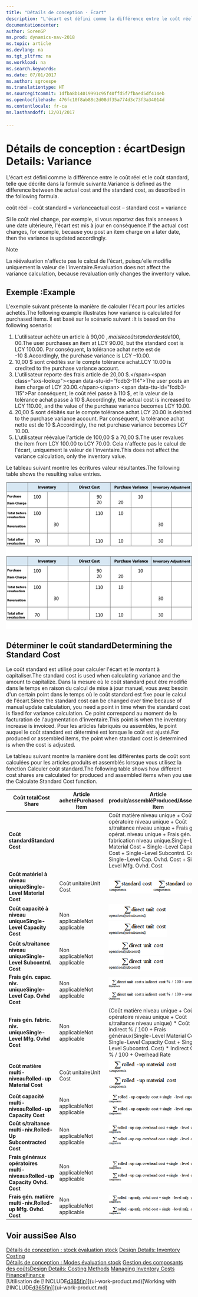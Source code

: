 ```yaml
---
title: "Détails de conception - Écart"
description: "L'écart est défini comme la différence entre le coût réel et le coût standard, telle que décrite dans la formule suivante."
documentationcenter: 
author: SorenGP
ms.prod: dynamics-nav-2018
ms.topic: article
ms.devlang: na
ms.tgt_pltfrm: na
ms.workload: na
ms.search.keywords: 
ms.date: 07/01/2017
ms.author: sgroespe
ms.translationtype: HT
ms.sourcegitcommit: 1dfba8b14019991c95f40ffd5f7fbaed5df414eb
ms.openlocfilehash: 476fc10f8ab88c2d08df35a774d3c73f3a34014d
ms.contentlocale: fr-ca
ms.lasthandoff: 12/01/2017

---
```

# <a name="design-details-variance"></a><span data-ttu-id="fcdb3-103">Détails de conception : écart</span><span class="sxs-lookup"><span data-stu-id="fcdb3-103">Design Details: Variance</span></span>
<span data-ttu-id="fcdb3-104">L'écart est défini comme la différence entre le coût réel et le coût standard, telle que décrite dans la formule suivante.</span><span class="sxs-lookup"><span data-stu-id="fcdb3-104">Variance is defined as the difference between the actual cost and the standard cost, as described in the following formula.</span></span>  

 <span data-ttu-id="fcdb3-105">coût réel – coût standard = variance</span><span class="sxs-lookup"><span data-stu-id="fcdb3-105">actual cost – standard cost = variance</span></span>  

 <span data-ttu-id="fcdb3-106">Si le coût réel change, par exemple, si vous reportez des frais annexes à une date ultérieure, l'écart est mis à jour en conséquence.</span><span class="sxs-lookup"><span data-stu-id="fcdb3-106">If the actual cost changes, for example, because you post an item charge on a later date, then the variance is updated accordingly.</span></span>  

> [!NOTE]  
>  <span data-ttu-id="fcdb3-107">La réévaluation n'affecte pas le calcul de l'écart, puisqu'elle modifie uniquement la valeur de l'inventaire.</span><span class="sxs-lookup"><span data-stu-id="fcdb3-107">Revaluation does not affect the variance calculation, because revaluation only changes the inventory value.</span></span>  

## <a name="example"></a><span data-ttu-id="fcdb3-108">Exemple :</span><span class="sxs-lookup"><span data-stu-id="fcdb3-108">Example</span></span>  
 <span data-ttu-id="fcdb3-109">L'exemple suivant présente la manière de calculer l'écart pour les articles achetés.</span><span class="sxs-lookup"><span data-stu-id="fcdb3-109">The following example illustrates how variance is calculated for purchased items.</span></span> <span data-ttu-id="fcdb3-110">Il est basé sur le scénario suivant :</span><span class="sxs-lookup"><span data-stu-id="fcdb3-110">It is based on the following scenario:</span></span>  

1.  <span data-ttu-id="fcdb3-111">L'utilisateur achète un article à 90,00 $, mais le coût standard est de 100,00 $.</span><span class="sxs-lookup"><span data-stu-id="fcdb3-111">The user purchases an item at LCY 90.00, but the standard cost is LCY 100.00.</span></span> <span data-ttu-id="fcdb3-112">Par conséquent, la tolérance achat nette est de -10 $.</span><span class="sxs-lookup"><span data-stu-id="fcdb3-112">Accordingly, the purchase variance is LCY –10.00.</span></span>  
2.  <span data-ttu-id="fcdb3-113">10,00 $ sont crédités sur le compte tolérance achat.</span><span class="sxs-lookup"><span data-stu-id="fcdb3-113">LCY 10.00 is credited to the purchase variance account.</span></span>  
3.  <span data-ttu-id="fcdb3-114">L'utilisateur reporte des frais article de 20,00 $.</span><span class="sxs-lookup"><span data-stu-id="fcdb3-114">The user posts an item charge of LCY 20.00.</span></span> <span data-ttu-id="fcdb3-115">Par conséquent, le coût réel passe à 110 $, et la valeur de la tolérance achat passe à 10 $.</span><span class="sxs-lookup"><span data-stu-id="fcdb3-115">Accordingly, the actual cost is increased to LCY 110.00, and the value of the purchase variance becomes LCY 10.00.</span></span>  
4.  <span data-ttu-id="fcdb3-116">20,00 $ sont débités sur le compte tolérance achat.</span><span class="sxs-lookup"><span data-stu-id="fcdb3-116">LCY 20.00 is debited to the purchase variance account.</span></span> <span data-ttu-id="fcdb3-117">Par conséquent, la tolérance achat nette est de 10 $.</span><span class="sxs-lookup"><span data-stu-id="fcdb3-117">Accordingly, the net purchase variance becomes LCY 10.00.</span></span>  
5.  <span data-ttu-id="fcdb3-118">L'utilisateur réévalue l'article de 100,00 $ à 70,00 $.</span><span class="sxs-lookup"><span data-stu-id="fcdb3-118">The user revalues the item from LCY 100.00 to LCY 70.00.</span></span> <span data-ttu-id="fcdb3-119">Cela n'affecte pas le calcul de l'écart, uniquement la valeur de l'inventaire.</span><span class="sxs-lookup"><span data-stu-id="fcdb3-119">This does not affect the variance calculation, only the inventory value.</span></span>  

 <span data-ttu-id="fcdb3-120">Le tableau suivant montre les écritures valeur résultantes.</span><span class="sxs-lookup"><span data-stu-id="fcdb3-120">The following table shows the resulting value entries.</span></span>  

 <span data-ttu-id="fcdb3-121">![Calcul variance achat](media/design_details_inventory_costing_11_purchase_variance.png "design_details_inventory_costing_11_purchase_variance")</span><span class="sxs-lookup"><span data-stu-id="fcdb3-121">![Purchase variance calculation](media/design_details_inventory_costing_11_purchase_variance.png "design_details_inventory_costing_11_purchase_variance")</span></span>  

## <a name="determining-the-standard-cost"></a><span data-ttu-id="fcdb3-122">Déterminer le coût standard</span><span class="sxs-lookup"><span data-stu-id="fcdb3-122">Determining the Standard Cost</span></span>  
 <span data-ttu-id="fcdb3-123">Le coût standard est utilisé pour calculer l'écart et le montant à capitaliser.</span><span class="sxs-lookup"><span data-stu-id="fcdb3-123">The standard cost is used when calculating variance and the amount to capitalize.</span></span> <span data-ttu-id="fcdb3-124">Dans la mesure où le coût standard peut être modifié dans le temps en raison du calcul de mise à jour manuel, vous avez besoin d'un certain point dans le temps où le coût standard est fixe pour le calcul de l'écart.</span><span class="sxs-lookup"><span data-stu-id="fcdb3-124">Since the standard cost can be changed over time because of manual update calculation, you need a point in time when the standard cost is fixed for variance calculation.</span></span> <span data-ttu-id="fcdb3-125">Ce point correspond au moment de la facturation de l'augmentation d'inventaire.</span><span class="sxs-lookup"><span data-stu-id="fcdb3-125">This point is when the inventory increase is invoiced.</span></span> <span data-ttu-id="fcdb3-126">Pour les articles fabriqués ou assemblés, le point auquel le coût standard est déterminé est lorsque le coût est ajusté.</span><span class="sxs-lookup"><span data-stu-id="fcdb3-126">For produced or assembled items, the point when standard cost is determined is when the cost is adjusted.</span></span>  

 <span data-ttu-id="fcdb3-127">Le tableau suivant montre la manière dont les différentes parts de coût sont calculées pour les articles produits et assemblés lorsque vous utilisez la fonction Calculer coût standard.</span><span class="sxs-lookup"><span data-stu-id="fcdb3-127">The following table shows how different cost shares are calculated for produced and assembled items when you use the Calculate Standard Cost function.</span></span>  

|<span data-ttu-id="fcdb3-128">Coût total</span><span class="sxs-lookup"><span data-stu-id="fcdb3-128">Cost Share</span></span>|<span data-ttu-id="fcdb3-129">Article acheté</span><span class="sxs-lookup"><span data-stu-id="fcdb3-129">Purchased Item</span></span>|<span data-ttu-id="fcdb3-130">Article produit/assemblé</span><span class="sxs-lookup"><span data-stu-id="fcdb3-130">Produced/Assembled Item</span></span>|  
|----------------|--------------------|------------------------------|  
|<span data-ttu-id="fcdb3-131">**Coût standard**</span><span class="sxs-lookup"><span data-stu-id="fcdb3-131">**Standard Cost**</span></span>||<span data-ttu-id="fcdb3-132">Coût matière niveau unique + Coût opératoire niveau unique + Coût s/traitance niveau unique + Frais gén. opérat. niveau unique + Frais gén. fabrication niveau unique.</span><span class="sxs-lookup"><span data-stu-id="fcdb3-132">Single-Level Material Cost + Single-Level Capacity Cost + Single-Level Subcontrd. Cost + Single-Level Cap. Ovhd. Cost + Single-Level Mfg. Ovhd. Cost</span></span>|  
|<span data-ttu-id="fcdb3-133">**Coût matériel à niveau unique**</span><span class="sxs-lookup"><span data-stu-id="fcdb3-133">**Single-Level Material Cost**</span></span>|<span data-ttu-id="fcdb3-134">Coût unitaire</span><span class="sxs-lookup"><span data-stu-id="fcdb3-134">Unit Cost</span></span>|<span data-ttu-id="fcdb3-135">![Equation 1](media/design_details_inventory_costing_11_equation_1.png "design_details_inventory_costing_11_equation_1")</span><span class="sxs-lookup"><span data-stu-id="fcdb3-135">![Equation 1](media/design_details_inventory_costing_11_equation_1.png "design_details_inventory_costing_11_equation_1")</span></span>|  
|<span data-ttu-id="fcdb3-136">**Coût capacité à niveau unique**</span><span class="sxs-lookup"><span data-stu-id="fcdb3-136">**Single-Level Capacity Cost**</span></span>|<span data-ttu-id="fcdb3-137">Non applicable</span><span class="sxs-lookup"><span data-stu-id="fcdb3-137">Not applicable</span></span>|<span data-ttu-id="fcdb3-138">![Equation 2](media/design_details_inventory_costing_11_equation_2.png "design_details_inventory_costing_11_equation_2")</span><span class="sxs-lookup"><span data-stu-id="fcdb3-138">![Equation 2](media/design_details_inventory_costing_11_equation_2.png "design_details_inventory_costing_11_equation_2")</span></span>|  
|<span data-ttu-id="fcdb3-139">**Coût s/traitance niveau unique**</span><span class="sxs-lookup"><span data-stu-id="fcdb3-139">**Single-Level Subcontrd. Cost**</span></span>|<span data-ttu-id="fcdb3-140">Non applicable</span><span class="sxs-lookup"><span data-stu-id="fcdb3-140">Not applicable</span></span>|<span data-ttu-id="fcdb3-141">![Equation 3](media/design_details_inventory_costing_11_equation_3.png "design_details_inventory_costing_11_equation_3")</span><span class="sxs-lookup"><span data-stu-id="fcdb3-141">![Equation 3](media/design_details_inventory_costing_11_equation_3.png "design_details_inventory_costing_11_equation_3")</span></span>|  
|<span data-ttu-id="fcdb3-142">**Frais gén. capac. niv. unique**</span><span class="sxs-lookup"><span data-stu-id="fcdb3-142">**Single-Level Cap. Ovhd Cost**</span></span>|<span data-ttu-id="fcdb3-143">Non applicable</span><span class="sxs-lookup"><span data-stu-id="fcdb3-143">Not applicable</span></span>|<span data-ttu-id="fcdb3-144">![Equation 4](media/design_details_inventory_costing_11_equation_4.png "design_details_inventory_costing_11_equation_4")</span><span class="sxs-lookup"><span data-stu-id="fcdb3-144">![Equation 4](media/design_details_inventory_costing_11_equation_4.png "design_details_inventory_costing_11_equation_4")</span></span>|  
|<span data-ttu-id="fcdb3-145">**Frais gén. fabric. niv. unique**</span><span class="sxs-lookup"><span data-stu-id="fcdb3-145">**Single-Level Mfg. Ovhd Cost**</span></span>|<span data-ttu-id="fcdb3-146">Non applicable</span><span class="sxs-lookup"><span data-stu-id="fcdb3-146">Not applicable</span></span>|<span data-ttu-id="fcdb3-147">(Coût matière niveau unique + Coût opératoire niveau unique + Coût s/traitance niveau unique) * Coût indirect % / 100 + Frais généraux</span><span class="sxs-lookup"><span data-stu-id="fcdb3-147">(Single-Level Material Cost + Single-Level Capacity Cost + Single-Level Subcontrd. Cost) * Indirect Cost % / 100 + Overhead Rate</span></span>|  
|<span data-ttu-id="fcdb3-148">**Coût matière multi-niveau**</span><span class="sxs-lookup"><span data-stu-id="fcdb3-148">**Rolled-up Material Cost**</span></span>|<span data-ttu-id="fcdb3-149">Coût unitaire</span><span class="sxs-lookup"><span data-stu-id="fcdb3-149">Unit Cost</span></span>|<span data-ttu-id="fcdb3-150">![Equation 5](media/design_details_inventory_costing_11_equation_5.png "design_details_inventory_costing_11_equation_5")</span><span class="sxs-lookup"><span data-stu-id="fcdb3-150">![Equation 5](media/design_details_inventory_costing_11_equation_5.png "design_details_inventory_costing_11_equation_5")</span></span>|  
|<span data-ttu-id="fcdb3-151">**Coût capacité multi-niveau**</span><span class="sxs-lookup"><span data-stu-id="fcdb3-151">**Rolled-up Capacity Cost**</span></span>|<span data-ttu-id="fcdb3-152">Non applicable</span><span class="sxs-lookup"><span data-stu-id="fcdb3-152">Not applicable</span></span>|<span data-ttu-id="fcdb3-153">![Equation 6](media/design_details_inventory_costing_11_equation_6.png "design_details_inventory_costing_11_equation_6")</span><span class="sxs-lookup"><span data-stu-id="fcdb3-153">![Equation 6](media/design_details_inventory_costing_11_equation_6.png "design_details_inventory_costing_11_equation_6")</span></span>|  
|<span data-ttu-id="fcdb3-154">**Coût s/traitance multi-niv.**</span><span class="sxs-lookup"><span data-stu-id="fcdb3-154">**Rolled-Up Subcontracted Cost**</span></span>|<span data-ttu-id="fcdb3-155">Non applicable</span><span class="sxs-lookup"><span data-stu-id="fcdb3-155">Not applicable</span></span>|<span data-ttu-id="fcdb3-156">![Equation 7](media/design_details_inventory_costing_11_equation_7.png "design_details_inventory_costing_11_equation_7")</span><span class="sxs-lookup"><span data-stu-id="fcdb3-156">![Equation 7](media/design_details_inventory_costing_11_equation_7.png "design_details_inventory_costing_11_equation_7")</span></span>|  
|<span data-ttu-id="fcdb3-157">**Frais généraux opératoires multi-niveaux**</span><span class="sxs-lookup"><span data-stu-id="fcdb3-157">**Rolled-up Capacity Ovhd. Cost**</span></span>|<span data-ttu-id="fcdb3-158">Non applicable</span><span class="sxs-lookup"><span data-stu-id="fcdb3-158">Not applicable</span></span>|<span data-ttu-id="fcdb3-159">![Equation 8](media/design_details_inventory_costing_11_equation_8.png "design_details_inventory_costing_11_equation_8")</span><span class="sxs-lookup"><span data-stu-id="fcdb3-159">![Equation 8](media/design_details_inventory_costing_11_equation_8.png "design_details_inventory_costing_11_equation_8")</span></span>|  
|<span data-ttu-id="fcdb3-160">**Frais gén. matière multi-niv.**</span><span class="sxs-lookup"><span data-stu-id="fcdb3-160">**Rolled-up Mfg. Ovhd. Cost**</span></span>|<span data-ttu-id="fcdb3-161">Non applicable</span><span class="sxs-lookup"><span data-stu-id="fcdb3-161">Not applicable</span></span>|<span data-ttu-id="fcdb3-162">![Equation 9](media/design_details_inventory_costing_11_equation_9.png "design_details_inventory_costing_11_equation_9")</span><span class="sxs-lookup"><span data-stu-id="fcdb3-162">![Equation 9](media/design_details_inventory_costing_11_equation_9.png "design_details_inventory_costing_11_equation_9")</span></span>|  

## <a name="see-also"></a><span data-ttu-id="fcdb3-163">Voir aussi</span><span class="sxs-lookup"><span data-stu-id="fcdb3-163">See Also</span></span>  
 <span data-ttu-id="fcdb3-164">[Détails de conception : stock évaluation stock](design-details-inventory-costing.md) </span><span class="sxs-lookup"><span data-stu-id="fcdb3-164">[Design Details: Inventory Costing](design-details-inventory-costing.md) </span></span>  
 <span data-ttu-id="fcdb3-165">[Détails de conception : Modes évaluation stock](design-details-costing-methods.md) [Gestion des composants des coûts](finance-manage-inventory-costs.md)</span><span class="sxs-lookup"><span data-stu-id="fcdb3-165">[Design Details: Costing Methods](design-details-costing-methods.md) [Managing Inventory Costs](finance-manage-inventory-costs.md)</span></span>  
 [<span data-ttu-id="fcdb3-166">Finance</span><span class="sxs-lookup"><span data-stu-id="fcdb3-166">Finance</span></span>](finance.md)  
 <span data-ttu-id="fcdb3-167">[Utilisation de [!INCLUDE[d365fin](includes/d365fin_md.md)]](ui-work-product.md)</span><span class="sxs-lookup"><span data-stu-id="fcdb3-167">[Working with [!INCLUDE[d365fin](includes/d365fin_md.md)]](ui-work-product.md)</span></span>

